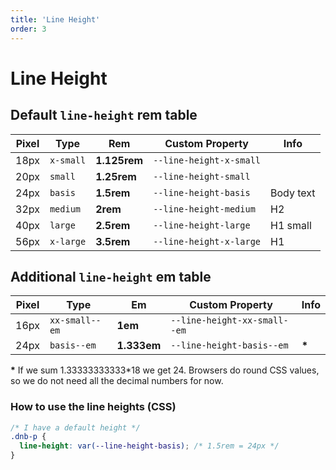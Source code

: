 ```yaml
---
title: 'Line Height'
order: 3
---
```


# Line Height

## Default `line-height` **rem** table

| Pixel | Type      | Rem          | Custom Property         | Info      |
| ----- | --------- | ------------ | ----------------------- | --------- |
| 18px  | `x-small` | **1.125rem** | `--line-height-x-small` |           |
| 20px  | `small`   | **1.25rem**  | `--line-height-small`   |           |
| 24px  | `basis`   | **1.5rem**   | `--line-height-basis`   | Body text |
| 32px  | `medium`  | **2rem**     | `--line-height-medium`  | H2        |
| 40px  | `large`   | **2.5rem**   | `--line-height-large`   | H1 small  |
| 56px  | `x-large` | **3.5rem**   | `--line-height-x-large` | H1        |

<!-- - Used for `<h5>` and `<h6>`, who are not a part of the design sytem. -->

## Additional `line-height` **em** table

| Pixel | Type           | Em          | Custom Property              | Info   |
| ----- | -------------- | ----------- | ---------------------------- | ------ |
| 16px  | `xx-small--em` | **1em**     | `--line-height-xx-small--em` |        |
| 24px  | `basis--em`    | **1.333em** | `--line-height-basis--em`    | **\*** |

**\*** If we sum 1.33333333333\*18 we get 24. Browsers do round CSS values, so we do not need all the decimal numbers for now.

### How to use the line heights (CSS)

```css
/* I have a default height */
.dnb-p {
  line-height: var(--line-height-basis); /* 1.5rem = 24px */
}
```

